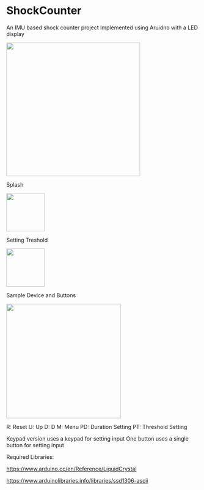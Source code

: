 # ShockCounter
An IMU based shock counter project
Implemented using Aruidno with a LED display


<img src="https://user-images.githubusercontent.com/73147643/147190877-06863fa0-e5ff-42fa-83d2-dfe85a46bd76.jpg" height="350" />

Splash

<img src="https://user-images.githubusercontent.com/73147643/147191557-ddce9309-451d-4dc6-8665-65fa096bd1a0.jpg" height="100" />


Setting Treshold

<img src="https://user-images.githubusercontent.com/73147643/147191351-4b932a99-23f3-46d6-9c76-e667953d92cd.jpg" height="100" />


Sample Device and Buttons

<img src="https://user-images.githubusercontent.com/73147643/147191370-c525ebc0-16c0-494e-91bc-bad8de10bdc2.jpg" height="300" />

R: Reset
U: Up 
D: D 
M: Menu
PD: Duration Setting 
PT: Threshold Setting




Keypad version uses a keypad for setting input
One button uses a single button for setting input 

Required Libraries:

https://www.arduino.cc/en/Reference/LiquidCrystal

https://www.arduinolibraries.info/libraries/ssd1306-ascii
